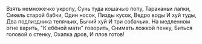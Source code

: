Взять немножечко укропу,
Сунь туда кошачью попу,
Тараканьи лапки,
Сикель старой бабки,
Один носок,
Пизды кусок,
Ведро воды
И хуй туды,
Два подпиздника телячьих,
Бычий хуй
И три собачьих.
На медленном огне варить,
"К ебёной мати" говорить,
Снимать ложкой пенку,
Биться головой о стенку,
Охапка дров,
И плов готов!